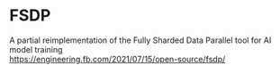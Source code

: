 # FSDP
A partial reimplementation of the Fully Sharded Data Parallel tool for AI model training\
https://engineering.fb.com/2021/07/15/open-source/fsdp/

